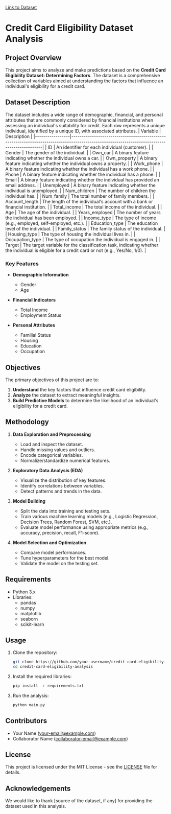 ﻿

[Link to Dataset](https://www.kaggle.com/datasets/rohit265/credit-card-eligibility-data-determining-factors/)

# Credit Card Eligibility Dataset Analysis

## Project Overview

This project aims to analyze and make predictions based on the **Credit Card Eligibility Dataset: Determining Factors**. The dataset is a comprehensive collection of variables aimed at understanding the factors that influence an individual's eligibility for a credit card. 

## Dataset Description

The dataset includes a wide range of demographic, financial, and personal attributes that are commonly considered by financial institutions when assessing an individual's suitability for credit. Each row represents a unique individual, identified by a unique ID, with associated attributes.
| Variable        | Description                                                                                                                                  |
|-----------------|----------------------------------------------------------------------------------------------------------------------------------------------|
| ID              | An identifier for each individual (customer).                                                                                                |
| Gender          | The gender of the individual.                                                                                                                |
| Own_car         | A binary feature indicating whether the individual owns a car.                                                                               |
| Own_property    | A binary feature indicating whether the individual owns a property.                                                                          |
| Work_phone      | A binary feature indicating whether the individual has a work phone.                                                                         |
| Phone           | A binary feature indicating whether the individual has a phone.                                                                              |
| Email           | A binary feature indicating whether the individual has provided an email address.                                                            |
| Unemployed      | A binary feature indicating whether the individual is unemployed.                                                                            |
| Num_children    | The number of children the individual has.                                                                                                   |
| Num_family      | The total number of family members.                                                                                                          |
| Account_length  | The length of the individual's account with a bank or financial institution.                                                                 |
| Total_income    | The total income of the individual.                                                                                                          |
| Age             | The age of the individual.                                                                                                                   |
| Years_employed  | The number of years the individual has been employed.                                                                                        |
| Income_type     | The type of income (e.g., employed, self-employed, etc.).                                                                                    |
| Education_type  | The education level of the individual.                                                                                                       |
| Family_status   | The family status of the individual.                                                                                                         |
| Housing_type    | The type of housing the individual lives in.                                                                                                 |
| Occupation_type | The type of occupation the individual is engaged in.                                                                                         |
| Target          | The target variable for the classification task, indicating whether the individual is eligible for a credit card or not (e.g., Yes/No, 1/0). |

### Key Features

- **Demographic Information**
  - Gender
  - Age

- **Financial Indicators**
  - Total Income
  - Employment Status

- **Personal Attributes**
  - Familial Status
  - Housing
  - Education
  - Occupation

## Objectives

The primary objectives of this project are to:
1. **Understand** the key factors that influence credit card eligibility.
2. **Analyze** the dataset to extract meaningful insights.
3. **Build Predictive Models** to determine the likelihood of an individual's eligibility for a credit card.

## Methodology

1. **Data Exploration and Preprocessing**
   - Load and inspect the dataset.
   - Handle missing values and outliers.
   - Encode categorical variables.
   - Normalize/standardize numerical features.

2. **Exploratory Data Analysis (EDA)**
   - Visualize the distribution of key features.
   - Identify correlations between variables.
   - Detect patterns and trends in the data.

3. **Model Building**
   - Split the data into training and testing sets.
   - Train various machine learning models (e.g., Logistic Regression, Decision Trees, Random Forest, SVM, etc.).
   - Evaluate model performance using appropriate metrics (e.g., accuracy, precision, recall, F1-score).

4. **Model Selection and Optimization**
   - Compare model performances.
   - Tune hyperparameters for the best model.
   - Validate the model on the testing set.

## Requirements

- Python 3.x
- Libraries:
  - pandas
  - numpy
  - matplotlib
  - seaborn
  - scikit-learn

## Usage

1. Clone the repository:
    ```sh
    git clone https://github.com/your-username/credit-card-eligibility-analysis.git
    cd credit-card-eligibility-analysis
    ```

2. Install the required libraries:
    ```sh
    pip install -r requirements.txt
    ```

3. Run the analysis:
    ```sh
    python main.py
    ```

## Contributors

- Your Name (your-email@example.com)
- Collaborator Name (collaborator-email@example.com)

## License

This project is licensed under the MIT License - see the [LICENSE](LICENSE) file for details.

## Acknowledgements

We would like to thank [source of the dataset, if any] for providing the dataset used in this analysis.

